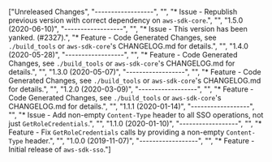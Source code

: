 ["Unreleased Changes", "------------------", "", "* Issue - Republish previous version with correct dependency on `aws-sdk-core`.", "", "1.5.0 (2020-06-10)", "------------------", "", "* Issue - This version has been yanked. (#2327).", "* Feature - Code Generated Changes, see `./build_tools` or `aws-sdk-core`'s CHANGELOG.md for details.", "", "1.4.0 (2020-05-28)", "------------------", "", "* Feature - Code Generated Changes, see `./build_tools` or `aws-sdk-core`'s CHANGELOG.md for details.", "", "1.3.0 (2020-05-07)", "------------------", "", "* Feature - Code Generated Changes, see `./build_tools` or `aws-sdk-core`'s CHANGELOG.md for details.", "", "1.2.0 (2020-03-09)", "------------------", "", "* Feature - Code Generated Changes, see `./build_tools` or `aws-sdk-core`'s CHANGELOG.md for details.", "", "1.1.1 (2020-01-14)", "------------------", "", "* Issue - Add non-empty `Content-Type` header to all SSO operations, not just `GetRoleCredentials`.", "", "1.1.0 (2020-01-10)", "------------------", "", "* Feature - Fix `GetRoleCredentials` calls by providing a non-empty `Content-Type` header.", "", "1.0.0 (2019-11-07)", "------------------", "", "* Feature - Initial release of `aws-sdk-sso`."]